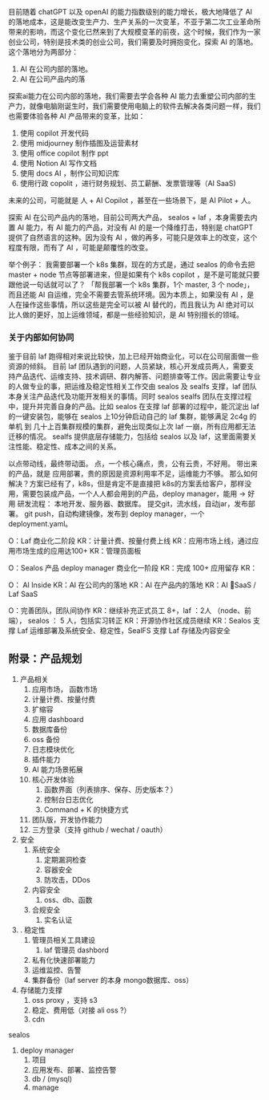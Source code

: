 
目前随着 chatGPT 以及 openAI 的能力指数级别的能力增长，极大地降低了 AI 的落地成本，这是能改变生产力、生产关系的一次变革，不亚于第二次工业革命所带来的影响，而这个变化已然来到了大规模变革的前夜，这个时候，我们作为一家创业公司，特别是技术类的创业公司，我们需要及时拥抱变化，探索 AI 的落地。
这个落地分为两部分：
1. AI 在公司内部的落地。
2. AI 在公司产品内的落

探索ai能力在公司内部的落地，我们需要去学会各种 AI 能力去重塑公司内部的生产力，就像电脑刚诞生时，我们需要使用电脑上的软件去解决各类问题一样，我们也需要体验各种 AI 产品带来的变革，比如：
1. 使用 copilot 开发代码
2. 使用 midjourney 制作插图及运营素材
3. 使用 office copilot 制作 ppt 
4. 使用 Notion  AI 写作文档
5. 使用 docs AI ，制作公司知识库
6. 使用行政 copolit ，进行财务规划、员工薪酬、发票管理等（AI SaaS)

未来的公司，可能就是 人 + AI Copilot ，甚至在一些场景下，是 AI Pilot + 人。

探索 AI 在公司产品内的落地，目前公司两大产品， sealos + laf ，本身需要去内置 AI 能力，有 AI 能力的产品，对没有 AI 的是一个降维打击，特别是 chatGPT 提供了自然语言的这种。因为没有 AI ，做的再多，可能只是效率上的改变，这个程度有限，而有了 AI ，可能是颠覆性的改变。

举个例子：
我需要部署一个 k8s 集群，现在的方式是，通过 sealos 的命令去把 master + node 节点等部署进来，但是如果有个 k8s copilot ，是不是可能就只要跟他说一句话就可以了？ 「帮我部署一个 k8s 集群，1个 master, 3 个 node」，而且还能 AI 自运维，完全不需要去管系统环境。因为本质上，如果没有 AI ，是人在操作这些事情，所以这些是完全可以被 AI 替代的，而且我认为 AI 绝对可以比人做的更好，加上运维领域，都是一些经验知识，是 AI 特别擅长的领域。

### 关于内部如何协同
鉴于目前 laf 跑得相对来说比较快，加上已经开始商业化，可以在公司层面做一些资源的倾斜。
目前 laf 团队遇到的问题，人员紧缺，核心开发成员两人，需要支持产品迭代、运维支持、技术调研、群内解答、问题排查等工作。因此需要让专业的人做专业的事，把运维及稳定性相关工作交由 sealos 及 sealfs 支撑，laf 团队本身关注产品迭代及功能开发相关的事情。同时 sealos sealfs 团队在支撑过程中，提升并完善自身的产品。比如 sealos 在支撑 laf 部署的过程中，能沉淀出 laf 的一键安装包，能够在 sealos 上10分钟启动自己的 laf 集群，能够满足 2c4g 的单机 到 几十上百集群规模的集群，避免出现类似上次 laf 一崩，所有应用都无法迁移的情况。 sealfs 提供底层存储能力，包括给 sealos 以及 laf，这里面需要关注性能、稳定性、成本之间的关系。


以点带动线，最终带动面。
点，一个核心痛点，贵，公有云贵，不好用。
带出来的产品，就是 应用部署，贵的原因是资源利用率不足，运维能力不够。 那么如何解决？方案已经有了，k8s，但是肯定不是直接把 k8s的方案丢给客户，那样没用，需要包装成产品，一个人人都会用到的产品，deploy manager，能用 -> 好用
研发流程： 本地开发、服务器、数据库。 提交git，流水线，自动jar，发布部署。
git push，自动构建镜像，发布到 deploy manager，一个 deployment.yaml。


O：Laf 商业化二阶段
KR：计量计费、按量付费上线
KR：应用市场上线，通过应用市场生成的应用达100+
KR：管理员面板

O：Sealos 产品 deploy manager 商业化一阶段
KR：完成 100+ 应用留存
KR：


O： AI Inside
KR：AI 在公司内的落地
KR：AI 在产品内的落地
KR：AI SaaS / Laf SaaS


O：完善团队，团队间协作
KR：继续补充正式员工 8+，laf ：2人 （node、前端）， sealos ： 5 人，包括实习转正
KR：开源协作社区成员继续
KR：Sealos 支撑 Laf 运维部署及系统安全、稳定性，SealFS 支撑 Laf 存储及内容安全



## 附录：产品规划

1. 产品相关
	1. 应用市场， 函数市场
	2. 计量计费、按量付费
	3. 扩缩容
	4. 应用 dashboard
	5. 数据库备份
	6. oss 备份
	7. 日志模块优化
	8. 插件能力
	9. AI 能力场景拓展
	10. 核心开发体验
		1. 函数界面（列表排序、保存、历史版本？）
		2. 控制台日志优化
		3. Command + K 的快捷方式
	11. 团队版，开发协作能力
	12. 三方登录（支持 github / wechat / oauth）
2. 安全
	1. 系统安全
		1. 定期漏洞检查
		2. 容器安全
		3. 防攻击，DDos
	2. 内容安全
		1. oss、db、函数
	3. 合规安全
		1. 实名认证
3. . 稳定性
	1. 管理员相关工具建设
		1. laf 管理员 dashbord
	2. 私有化快速部署能力
	3. 运维监控、告警
	4. 集群备份（laf server 的本身 mongo数据库、oss）
4. 存储能力支撑
	1. oss proxy ，支持 s3
	2. 稳定、费用低（对接 ali oss ?）
	3. cdn


sealos
1. deploy manager
	1. 项目
	2. 应用发布、部署、监控告警
	3. db / (mysql) 
	4. manage
